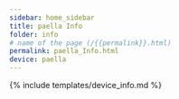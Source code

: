 ```yaml
---
sidebar: home_sidebar
title: paella Info
folder: info
# name of the page (/{{permalink}}.html)
permalink: paella_Info.html
device: paella
---
```

{% include templates/device_info.md %}
